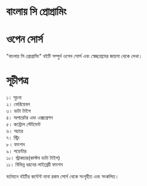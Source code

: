 # বাংলায় সি প্রোগ্রামিং

# ওপেন সোর্স
"বাংলায় সি প্রোগ্রামিং" বইটি সম্পুর্ন ওপেন সোর্স এবং স্বেচ্ছাশ্রমের জায়গা থেকে লেখা।

# সূচীপত্র
১। সূচনা  <br>
২। ভেরিয়েবল  <br>
৩। ডাটা টাইপ  <br> 
৪। অপারেটর এবং এক্সপ্রেশন <br>
৫। কন্ট্রোল স্টেটমেন্ট <br>
৬। অ্যারে <br>
৭। স্ট্রিং <br>
৮। ফাংশন <br>
৯। পয়েন্টার <br>
১০। স্ট্রাকচার(কাস্টম ডাটা টাইপ) <br>
১১। বিভিন্ন ধরনের লাইব্রেরী ফাংশন <br>

বর্তমানে বইটির কন্টেন্ট নানা রকম সোর্স থেকে সংগৃহীত এবং সংকলিত।
